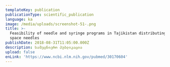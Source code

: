 ```yaml
---
templateKey: publication
publicationType: scientific_publication
language: ka
image: /media/uploads/screenshot-51-.png
title: >-
  Feasibility of needle and syringe programs in Tajikistan distributing low dead
  space needles
publishDate: 2018-08-31T11:05:00.000Z
description: სამეცნიერო პუბლიკაცია
upload: false
enLink: 'https://www.ncbi.nlm.nih.gov/pubmed/30170604'
---
```


